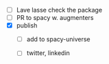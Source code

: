 - [ ] Lave lasse check the package
- [ ] PR to spacy w. augmenters
- [x] publish
  - [ ] add to spacy-universe
  - [ ] twitter, linkedin


